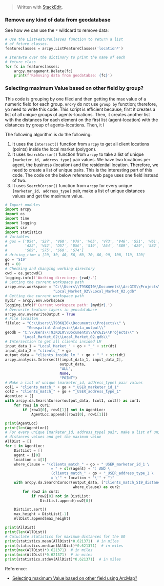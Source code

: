 


> Written with [StackEdit](https://stackedit.io/).

### Remove any kind of data from geodatabase

See how we can use the `*` wildcard to remove data:
```python
# Use the ListFeatureClasses function to return a list 
# of feture classes.
featureclasses = arcpy.ListFeatureClasses('location*')

# Iterawte over the dictinory to print the name of each 
# feture class
for fc in featureclasses:
    arcpy.management.Delete(fc)
    print(f'Removing data from geodatabse: {fc}')
```


### Selecting maximum Value based on other field by group?

This code is grouping by one filed and then getting the max value of a numeric field for each group. `ArcPy` do not use `group by` function; therefore, yo need to write this code. This script is efficient because, first it creates a list of all unique groups of agents-locations. Then, it creates another list with the distances for each element on the first  list (agent-location) with the distances by group of agents-locations. Then, it l

The following algorithm is do the following:

1. It uses the `Intersect()` function from `arcpy` to get all client locations (points) inside the local market (polygon).
2. It uses `SearchCorsor()`  function from `arcpy` to take a list of unique `[marketer_id, address_type]` pair values. We have two locations per agent, the business (location) and the residential location. Therefore, we need to create a list of unique pairs. This is the interesting part of this code. The code on the below reference web page uses one field instead of two. 
3. It uses `SearchCorsor()`  function from `arcpy` for every unique `[marketer_id, address_type]` pair, make a list of unique  distances values and get the maximum value.       

```python
# Import modules
import arcpy
import os
import time
import logging
import csv
import statistics
# Variables
# gos = ['D54', 'S27', 'V68', 'V79', 'V65', 'V73', 'V46', 'S51', 'V61', 'V56',
#        'A22', 'V42', 'D57', 'D56', 'S19', 'A64', 'S89', 'A29', 'S82', 'D07',
#        'S69', 'S75', 'S68', 'S74']
# driving_time = [20, 30, 40, 50, 60, 70, 80, 90, 100, 110, 120]
go = 'S19'
dt = 60
# Checking and changing working directory
cwd = os.getcwd()
logging.info(f'Working directory: {cwd}.')
# Setting the current workspace path
arcpy.env.workspace = "C:\\Users\\T93KQI0\\Documents\\ArcGIS\\Projects\\" \
                      "Local_Market_02\\Local_Market_02.gdb"
# Getting the current workspace path
mydir = arcpy.env.workspace
logging.info(f'Current workspace path: {mydir}.')
# Overwrite feature layers in geosdatabase
arcpy.env.overwriteOutput = True
# File locaiton
fileloc = "C:\\Users\\T93KQI0\\Documents\\Projects\\" \
          "Geospatial-Analysis\\data_output\\"
geodb = "C:\\Users\\T93KQI0\\Documents\\ArcGIS\\Projects\\" \
        "Local_Market_02\\Local_Market_02.gdb\\"
# Intersection to get all clients insided LM
input_data_1 = "Local_Market_" + go + "_" + str(dt)
input_data_2 = "clients_" + go
output_data = "clients_inside_lm_" + go + "_" + str(dt)
arcpy.analysis.Intersect([input_data_1, input_data_2],
                         output_data,
                         "ALL",
                         None,
                         "POINT")
# Make a list of unique [marketer_id, address_type] pair values
col1 = "clients_match_" + go + "_USER_marketer_id_1"
col2 = "clients_match_" + go + "_USER_address_type_1"
AgentLoc = []
with arcpy.da.SearchCursor(output_data, [col1, col2]) as cur1:
    for row1 in cur1:
        if [row1[0], row1[1]] not in AgentLoc:
            AgentLoc.append([row1[0], row1[1]])

print(AgentLoc)
print(len(AgentLoc))
# For every unique [marketer_id, address_type] pair, make a list of unique
# distances values and get the maximum value
AllDist = []
for i in AgentLoc:
    DistList = []
    agent = i[0]
    location = i[1]
    where_clause = "(clients_match_" + go + "_USER_marketer_id_1 \
                     = " + str(agent) + ") AND \
                     (clients_match_" + go + "_USER_address_type_1 \
                     = \'" + location + "\'" + ")"
    with arcpy.da.SearchCursor(output_data, ["clients_match_S19_distance_1"],
                               where_clause) as cur2:
        for row2 in cur2:
            if row2[0] not in DistList:
                DistList.append(row2[0])

    DistList.sort()
    max_height = DistList[-1]
    AllDist.append(max_height)

print(AllDist)
print(len(AllDist))
# Caluclate statistics for maximum distances for the GO
print(statistics.mean(AllDist)*0.621371)  # in miles
print(statistics.median(AllDist)*0.621371)  # in miles
print(max(AllDist)*0.621371)  # in miles
print(min(AllDist)*0.621371)  # in miles
print(statistics.stdev(AllDist)*0.621371)  # in miles
```
Reference:
- [Selecting maximum Value based on other field using ArcMap?](https://gis.stackexchange.com/questions/110392/selecting-maximum-value-based-on-other-field-using-arcmap)
<!--stackedit_data:
eyJoaXN0b3J5IjpbMTM3MTU4NDc4NSwtMTg1MjgxMjE2OV19
-->